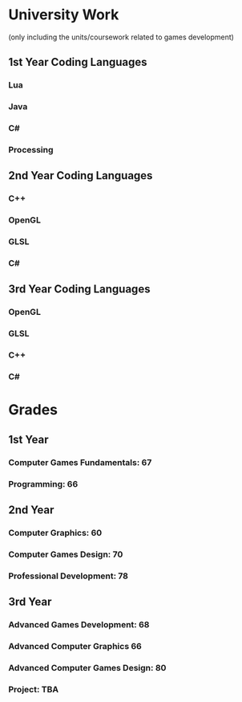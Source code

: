 # University Work

(only including the units/coursework related to games development)

## 1st Year Coding Languages

### Lua
### Java
### C#
### Processing

## 2nd Year Coding Languages

### C++
### OpenGL
### GLSL
### C#

## 3rd Year Coding Languages
### OpenGL 
### GLSL
### C++
### C#

# Grades

## 1st Year

### Computer Games Fundamentals: 67
### Programming: 66

## 2nd Year
### Computer Graphics: 60
### Computer Games Design: 70
### Professional Development: 78

## 3rd Year
### Advanced Games Development: 68
### Advanced Computer Graphics 66
### Advanced Computer Games Design: 80
### Project: TBA